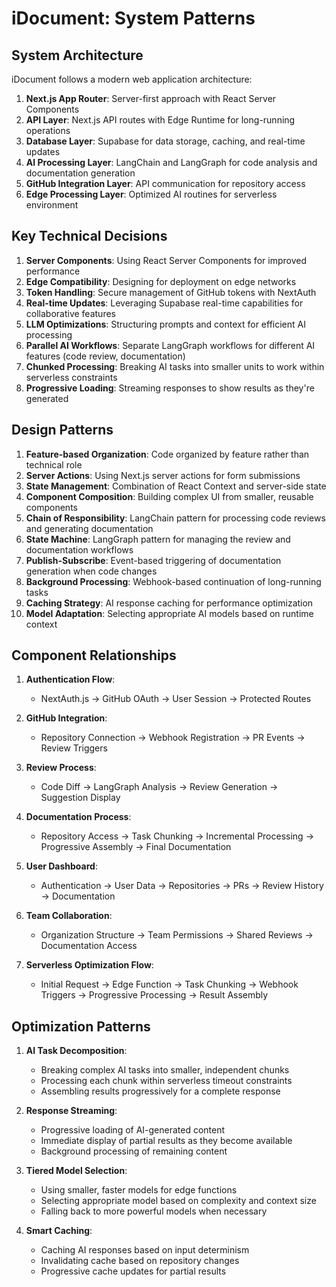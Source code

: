 # iDocument: System Patterns

## System Architecture
iDocument follows a modern web application architecture:
1. **Next.js App Router**: Server-first approach with React Server Components
2. **API Layer**: Next.js API routes with Edge Runtime for long-running operations
3. **Database Layer**: Supabase for data storage, caching, and real-time updates
4. **AI Processing Layer**: LangChain and LangGraph for code analysis and documentation generation
5. **GitHub Integration Layer**: API communication for repository access
6. **Edge Processing Layer**: Optimized AI routines for serverless environment

## Key Technical Decisions
1. **Server Components**: Using React Server Components for improved performance
2. **Edge Compatibility**: Designing for deployment on edge networks
3. **Token Handling**: Secure management of GitHub tokens with NextAuth
4. **Real-time Updates**: Leveraging Supabase real-time capabilities for collaborative features
5. **LLM Optimizations**: Structuring prompts and context for efficient AI processing
6. **Parallel AI Workflows**: Separate LangGraph workflows for different AI features (code review, documentation)
7. **Chunked Processing**: Breaking AI tasks into smaller units to work within serverless constraints
8. **Progressive Loading**: Streaming responses to show results as they're generated

## Design Patterns
1. **Feature-based Organization**: Code organized by feature rather than technical role
2. **Server Actions**: Using Next.js server actions for form submissions
3. **State Management**: Combination of React Context and server-side state
4. **Component Composition**: Building complex UI from smaller, reusable components
5. **Chain of Responsibility**: LangChain pattern for processing code reviews and generating documentation
6. **State Machine**: LangGraph pattern for managing the review and documentation workflows
7. **Publish-Subscribe**: Event-based triggering of documentation generation when code changes
8. **Background Processing**: Webhook-based continuation of long-running tasks
9. **Caching Strategy**: AI response caching for performance optimization
10. **Model Adaptation**: Selecting appropriate AI models based on runtime context

## Component Relationships
1. **Authentication Flow**:
   - NextAuth.js → GitHub OAuth → User Session → Protected Routes

2. **GitHub Integration**:
   - Repository Connection → Webhook Registration → PR Events → Review Triggers

3. **Review Process**:
   - Code Diff → LangGraph Analysis → Review Generation → Suggestion Display

4. **Documentation Process**:
   - Repository Access → Task Chunking → Incremental Processing → Progressive Assembly → Final Documentation

5. **User Dashboard**:
   - Authentication → User Data → Repositories → PRs → Review History → Documentation

6. **Team Collaboration**:
   - Organization Structure → Team Permissions → Shared Reviews → Documentation Access
   
7. **Serverless Optimization Flow**:
   - Initial Request → Edge Function → Task Chunking → Webhook Triggers → Progressive Processing → Result Assembly

## Optimization Patterns
1. **AI Task Decomposition**:
   - Breaking complex AI tasks into smaller, independent chunks
   - Processing each chunk within serverless timeout constraints
   - Assembling results progressively for a complete response

2. **Response Streaming**:
   - Progressive loading of AI-generated content
   - Immediate display of partial results as they become available
   - Background processing of remaining content

3. **Tiered Model Selection**:
   - Using smaller, faster models for edge functions
   - Selecting appropriate model based on complexity and context size
   - Falling back to more powerful models when necessary

4. **Smart Caching**:
   - Caching AI responses based on input determinism
   - Invalidating cache based on repository changes
   - Progressive cache updates for partial results 